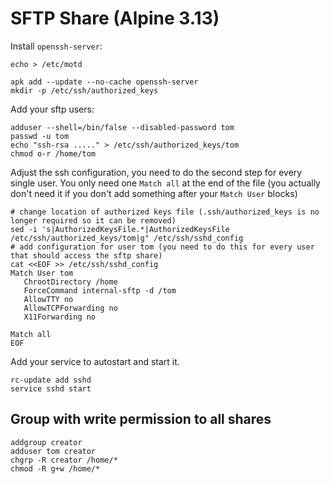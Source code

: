 # SFTP Share (Alpine 3.13)

Install `openssh-server`:
```shell
echo > /etc/motd

apk add --update --no-cache openssh-server
mkdir -p /etc/ssh/authorized_keys
```

Add your sftp users:
```shell
adduser --shell=/bin/false --disabled-password tom
passwd -u tom
echo "ssh-rsa ....." > /etc/ssh/authorized_keys/tom
chmod o-r /home/tom
```

Adjust the ssh configuration, you need to do the second step for every single user. You only need one `Match all` at the end of the file (you actually don't need it if you don't add something after your `Match User` blocks)
```shell
# change location of authorized keys file (.ssh/authorized_keys is no longer required so it can be removed)
sed -i 's|AuthorizedKeysFile.*|AuthorizedKeysFile /etc/ssh/authorized_keys/tom|g" /etc/ssh/sshd_config
# add configuration for user tom (you need to do this for every user that should access the sftp share)
cat <<EOF >> /etc/ssh/sshd_config
Match User tom
   ChrootDirectory /home
   ForceCommand internal-sftp -d /tom
   AllowTTY no
   AllowTCPForwarding no
   X11Forwarding no

Match all
EOF
```

Add your service to autostart and start it.
```shell
rc-update add sshd
service sshd start
```

## Group with write permission to all shares
```shell
addgroup creator
adduser tom creator
chgrp -R creator /home/*
chmod -R g+w /home/*
```
